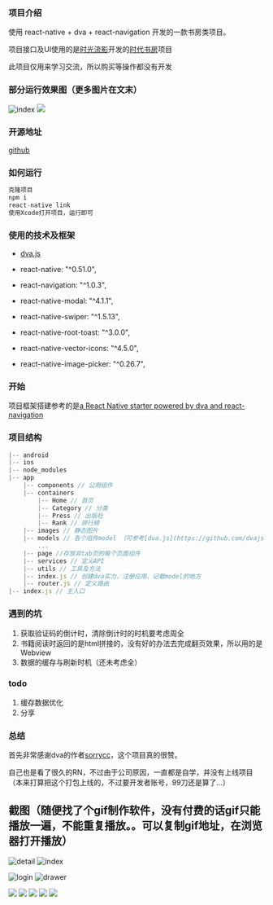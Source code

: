 ### 项目介绍
使用 react-native + dva + react-navigation 开发的一款书房类项目。

项目接口及UI使用的是[时光流影](http:www.timeface.cn)开发的[时代书房](http://www.apgbook.com/timeread)项目

此项目仅用来学习交流，所以购买等操作都没有开发
### 部分运行效果图（更多图片在文末）
![index](https://user-gold-cdn.xitu.io/2018/2/28/161da5b951fd338f)
![](https://user-gold-cdn.xitu.io/2018/2/28/161da79f8385886d?w=375&h=689&f=png&s=233731)

### 开源地址
[github](https://github.com/zhouyingkai1/apgbook)

### 如何运行
```js
克隆项目
npm i
react-native link
使用Xcode打开项目，运行即可
```

### 使用的技术及框架

* [dva.js](https://github.com/dvajs/dva)

* react-native: "^0.51.0",

* react-navigation: "^1.0.3",

* react-native-modal: "^4.1.1",

* react-native-swiper: "^1.5.13",

* react-native-root-toast: "^3.0.0",

* react-native-vector-icons: "^4.5.0",

* react-native-image-picker: "^0.26.7",

### 开始

项目框架搭建参考的是[a React Native starter powered by dva and react-navigation](https://github.com/nihgwu/react-native-dva-starter)

### 项目结构

```js
|-- android 
|-- ios
|-- node_modules
|-- app
    |-- components // 公用组件
    |-- containers 
        |-- Home // 首页
        |-- Category // 分类
        |-- Press // 出版社
        |-- Rank // 排行榜   
    |-- images // 静态图片
    |-- models // 各个组件model （可参考[dva.js](https://github.com/dvajs/dva)）
        ... 
    |-- page //存放非tab页的每个页面组件 
    |-- services // 定义API
    |-- utils // 工具及方法
    |-- index.js // 创建dva实力，注册应用，记载model的地方
    |-- router.js // 定义路由
|-- index.js // 主入口
```

### 遇到的坑

1. 获取验证码的倒计时，清除倒计时的时机要考虑周全
2. 书籍阅读时返回的是html拼接的，没有好的办法去完成翻页效果，所以用的是Webview
3. 数据的缓存与刷新时机（还未考虑全）

### todo
1. 缓存数据优化
2. 分享

### 总结

首先非常感谢dva的作者[sorrycc](https://github.com/sorrycc)，这个项目真的很赞。

自己也是看了很久的RN，不过由于公司原因，一直都是自学，并没有上线项目（本来打算把这个打包上线的，不过要开发者账号，99刀还是算了…）

## 截图（随便找了个gif制作软件，没有付费的话gif只能播放一遍，不能重复播放。。可以复制gif地址，在浏览器打开播放）

![detail](https://user-gold-cdn.xitu.io/2018/2/28/161da5b951e888e7) ![index](https://user-gold-cdn.xitu.io/2018/2/28/161da5b951fd338f)

![login](https://user-gold-cdn.xitu.io/2018/2/28/161da5b960b90e81) ![drawer](https://user-gold-cdn.xitu.io/2018/2/28/161da5b955ccc08d)

![](https://user-gold-cdn.xitu.io/2018/2/28/161da79f81c0a970)
![](https://user-gold-cdn.xitu.io/2018/2/28/161da79f81e8e7f5)
![](https://user-gold-cdn.xitu.io/2018/2/28/161da79f83410f55)
![](https://user-gold-cdn.xitu.io/2018/2/28/161da79f837aa2c4)
![](https://user-gold-cdn.xitu.io/2018/2/28/161da79f8385886d)